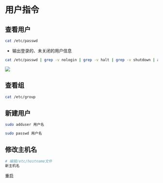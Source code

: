 <!--
 * @Description: 
 * @Version: 1.0
 * @Author: DaLao
 * @Email: dalao@xxx.com
 * @Date: 2021-03-09 17:13:38
 * @LastEditors: dalao
 * @LastEditTime: 2023-04-15 10:52:59
-->

# 用户指令

## 查看用户

```sh
cat /etc/passwd
```

- 输出登录的、未关闭的用户信息

```sh
cat /etc/passwd | grep -v nologin | grep -v halt | grep -v shutdown | awk -F":" '{ print $1"|"$3"|"$4 }'|more
```

![](https://cdn.hurra.ltd/img/20211228000908.png)

## 查看组

```sh
cat /etc/group
```

## 新建用户

```sh
sudo adduser 用户名

sudo passwd 用户名
```

## 修改主机名

```sh
# 编辑/etc/hostname文件
新主机名
```

重启
